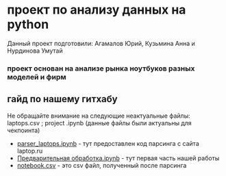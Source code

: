 # проект по анализу данных на python
Данный проект подготовили: Агамалов Юрий, Кузьмина Анна и Нурдинова Умутай
### проект основан на анализе рынка ноутбуков разных моделей и фирм
## гайд по нашему гитхабу
Не обращайте внимание на следующие неактуальные файлы: laptops.csv ; project .ipynb (данные файлы были актуальны для чекпоинта)
* [parser_laptops.ipynb](https://github.com/umuttaii/project_andan/blob/main/parser_laptops.ipynb) - тут предоставлен код парсинга с сайта laptop.ru
* [Предварительная обработка.ipynb](https://github.com/umuttaii/project_andan/blob/main/Предварительная%20обработка.ipynb) - тут первая часть нашей работы
* [notebook.csv](https://github.com/umuttaii/project_andan/blob/main/notebook.csv) - это csv файл, полученный после парсинга
